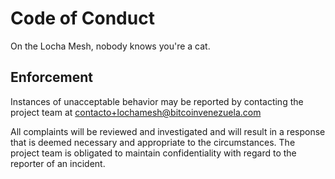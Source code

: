 # Code of Conduct

On the Locha Mesh, nobody knows you're a cat.

## Enforcement

Instances of unacceptable behavior may be reported by contacting the project team at contacto+lochamesh@bitcoinvenezuela.com

All complaints will be reviewed and investigated and will result in a response that is deemed necessary and appropriate to the circumstances. The project team is obligated to maintain confidentiality with regard to the
reporter of an incident.
